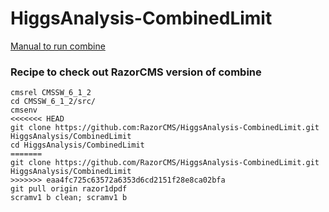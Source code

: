 HiggsAnalysis-CombinedLimit
===========================

[Manual to run combine](https://twiki.cern.ch/twiki/bin/view/CMS/SWGuideHiggsAnalysisCombinedLimit#How_to_run_the_tool)

### Recipe to check out RazorCMS version of combine
```
cmsrel CMSSW_6_1_2
cd CMSSW_6_1_2/src/
cmsenv
<<<<<<< HEAD
git clone https://github.com:RazorCMS/HiggsAnalysis-CombinedLimit.git HiggsAnalysis/CombinedLimit
cd HiggsAnalysis/CombinedLimit
=======
git clone https://github.com/RazorCMS/HiggsAnalysis-CombinedLimit.git HiggsAnalysis/CombinedLimit
>>>>>>> eaa4fc725c63572a6353d6cd2151f28e8ca02bfa
git pull origin razor1dpdf
scramv1 b clean; scramv1 b
```
